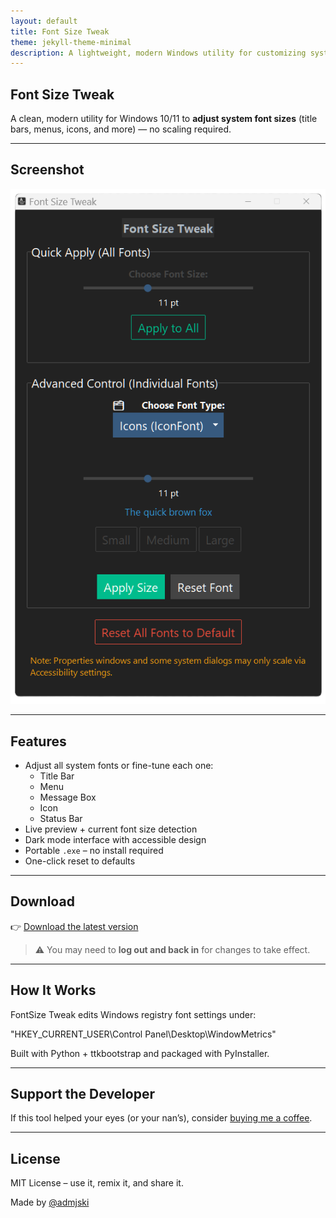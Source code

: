 ```yaml
---
layout: default
title: Font Size Tweak
theme: jekyll-theme-minimal
description: A lightweight, modern Windows utility for customizing system font sizes.
---
```


## Font Size Tweak

A clean, modern utility for Windows 10/11 to **adjust system font sizes** (title bars, menus, icons, and more) — no scaling required.

---

## Screenshot

![screenshot](screenshot.png)

---

## Features

- Adjust all system fonts or fine-tune each one:
  - Title Bar
  - Menu
  - Message Box
  - Icon
  - Status Bar
- Live preview + current font size detection
- Dark mode interface with accessible design
- Portable `.exe` – no install required
- One-click reset to defaults

---

## Download

👉 [Download the latest version](https://github.com/uxillary/font-size-tweak/releases)

> ⚠️ You may need to **log out and back in** for changes to take effect.

---

## How It Works

FontSize Tweak edits Windows registry font settings under:

"HKEY_CURRENT_USER\Control Panel\Desktop\WindowMetrics"

Built with Python + ttkbootstrap and packaged with PyInstaller.

---

## Support the Developer

If this tool helped your eyes (or your nan’s), consider [buying me a coffee](https://coff.ee/admjski).

---

## License

MIT License – use it, remix it, and share it.

Made by [@admjski](https://github.com/uxillary)
